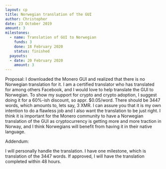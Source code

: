 ```yaml
---
layout: cp
title: Norwegian translation of the GUI
author: Christopher
date: 23 October 2019
amount: 3
milestones:
  - name: Translation of GUI to Norwegian
    funds: 3
    done: 18 February 2020
    status: finished
  payouts:
  - date: 20 February 2020
    amount: 3
---
```


Proposal: I downloaded the Monero GUI and realized that there is no Norwegian translation for it.
I am a certified translator who has translated for among others Facebook, and I would love to help translate the
GUI to Norwegian. To show my support for crypto and crypto adoption, I suggest doing it for a 60%-ish discount, so appr. $0.05/word.
There should be 3447 words, which amounts to, lets say, 3 XMR. I can assure you that it is my own intention to do a flawless job and I
also want the translation to be just right. I think it is important for the Monero community to have a Norwegian translation of the GUI 
as cryptocurrency is getting more and more traction in Norway, and I think Norwegians will benefit from having it in their native language.

Addendum:

I will personally handle the translation.
I have one milestone, which is translation of the 3447 words.
If approved, I will have the translation completed within 48 hours.